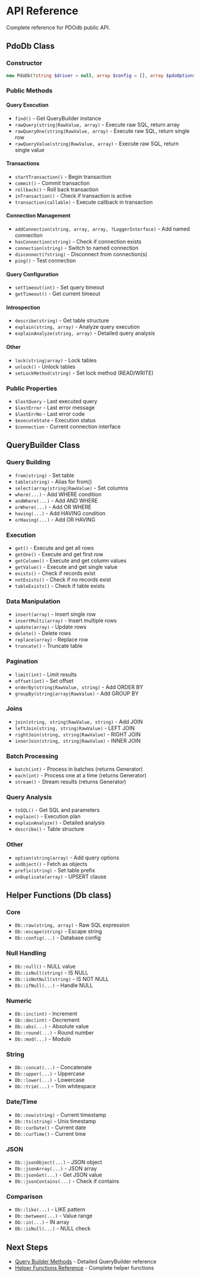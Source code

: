 # API Reference

Complete reference for PDOdb public API.

## PdoDb Class

### Constructor

```php
new PdoDb(?string $driver = null, array $config = [], array $pdoOptions = [], ?LoggerInterface $logger = null)
```

### Public Methods

#### Query Execution

- `find()` - Get QueryBuilder instance
- `rawQuery(string|RawValue, array)` - Execute raw SQL, return array
- `rawQueryOne(string|RawValue, array)` - Execute raw SQL, return single row
- `rawQueryValue(string|RawValue, array)` - Execute raw SQL, return single value

#### Transactions

- `startTransaction()` - Begin transaction
- `commit()` - Commit transaction
- `rollback()` - Roll back transaction
- `inTransaction()` - Check if transaction is active
- `transaction(callable)` - Execute callback in transaction

#### Connection Management

- `addConnection(string, array, array, ?LoggerInterface)` - Add named connection
- `hasConnection(string)` - Check if connection exists
- `connection(string)` - Switch to named connection
- `disconnect(?string)` - Disconnect from connection(s)
- `ping()` - Test connection

#### Query Configuration

- `setTimeout(int)` - Set query timeout
- `getTimeout()` - Get current timeout

#### Introspection

- `describe(string)` - Get table structure
- `explain(string, array)` - Analyze query execution
- `explainAnalyze(string, array)` - Detailed query analysis

#### Other

- `lock(string|array)` - Lock tables
- `unlock()` - Unlock tables
- `setLockMethod(string)` - Set lock method (READ/WRITE)

### Public Properties

- `$lastQuery` - Last executed query
- `$lastError` - Last error message
- `$lastErrNo` - Last error code
- `$executeState` - Execution status
- `$connection` - Current connection interface

## QueryBuilder Class

### Query Building

- `from(string)` - Set table
- `table(string)` - Alias for from()
- `select(array|string|RawValue)` - Set columns
- `where(...)` - Add WHERE condition
- `andWhere(...)` - Add AND WHERE
- `orWhere(...)` - Add OR WHERE
- `having(...)` - Add HAVING condition
- `orHaving(...)` - Add OR HAVING

### Execution

- `get()` - Execute and get all rows
- `getOne()` - Execute and get first row
- `getColumn()` - Execute and get column values
- `getValue()` - Execute and get single value
- `exists()` - Check if records exist
- `notExists()` - Check if no records exist
- `tableExists()` - Check if table exists

### Data Manipulation

- `insert(array)` - Insert single row
- `insertMulti(array)` - Insert multiple rows
- `update(array)` - Update rows
- `delete()` - Delete rows
- `replace(array)` - Replace row
- `truncate()` - Truncate table

### Pagination

- `limit(int)` - Limit results
- `offset(int)` - Set offset
- `orderBy(string|RawValue, string)` - Add ORDER BY
- `groupBy(string|array|RawValue)` - Add GROUP BY

### Joins

- `join(string, string|RawValue, string)` - Add JOIN
- `leftJoin(string, string|RawValue)` - LEFT JOIN
- `rightJoin(string, string|RawValue)` - RIGHT JOIN
- `innerJoin(string, string|RawValue)` - INNER JOIN

### Batch Processing

- `batch(int)` - Process in batches (returns Generator)
- `each(int)` - Process one at a time (returns Generator)
- `stream()` - Stream results (returns Generator)

### Query Analysis

- `toSQL()` - Get SQL and parameters
- `explain()` - Execution plan
- `explainAnalyze()` - Detailed analysis
- `describe()` - Table structure

### Other

- `option(string|array)` - Add query options
- `asObject()` - Fetch as objects
- `prefix(string)` - Set table prefix
- `onDuplicate(array)` - UPSERT clause

## Helper Functions (Db class)

### Core

- `Db::raw(string, array)` - Raw SQL expression
- `Db::escape(string)` - Escape string
- `Db::config(...)` - Database config

### Null Handling

- `Db::null()` - NULL value
- `Db::isNull(string)` - IS NULL
- `Db::isNotNull(string)` - IS NOT NULL
- `Db::ifNull(...)` - Handle NULL

### Numeric

- `Db::inc(int)` - Increment
- `Db::dec(int)` - Decrement
- `Db::abs(...)` - Absolute value
- `Db::round(...)` - Round number
- `Db::mod(...)` - Modulo

### String

- `Db::concat(...)` - Concatenate
- `Db::upper(...)` - Uppercase
- `Db::lower(...)` - Lowercase
- `Db::trim(...)` - Trim whitespace

### Date/Time

- `Db::now(string)` - Current timestamp
- `Db::ts(string)` - Unix timestamp
- `Db::curDate()` - Current date
- `Db::curTime()` - Current time

### JSON

- `Db::jsonObject(...)` - JSON object
- `Db::jsonArray(...)` - JSON array
- `Db::jsonGet(...)` - Get JSON value
- `Db::jsonContains(...)` - Check if contains

### Comparison

- `Db::like(...)` - LIKE pattern
- `Db::between(...)` - Value range
- `Db::in(...)` - IN array
- `Db::isNull(...)` - NULL check

## Next Steps

- [Query Builder Methods](query-builder-methods.md) - Detailed QueryBuilder reference
- [Helper Functions Reference](helper-functions-reference.md) - Complete helper functions

